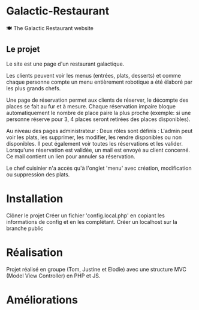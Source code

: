 # Galactic-Restaurant
🍽 The Galactic Restaurant website

## Le projet

Le site est une page d'un restaurant galactique. 

Les clients peuvent voir les menus (entrées, plats, desserts) et comme chaque personne compte un menu entièrement robotique a été élaboré par les plus grands chefs. 

Une page de réservation permet aux clients de réserver, le décompte des places se fait au fur et à mesure. Chaque réservation impaire bloque automatiquement le nombre de place paire la plus proche (exemple: si une personne réserve pour 3, 4 places seront retirées des places disponibles).

Au niveau des pages administrateur : 
Deux rôles sont définis : 
L'admin peut voir les plats, les supprimer, les modifier, les rendre disponibles ou non disponibles. Il peut également voir toutes les réservations et les valider. 
Lorsqu'une réservation est validée, un mail est envoyé au client concerné. Ce mail contient un lien pour annuler sa réservation.

Le chef cuisinier n'a accès qu'à l'onglet 'menu' avec création, modification ou suppression des plats.

# Installation 

Clôner le projet
Créer un fichier 'config.local.php' en copiant les informations de config et en les complétant. 
Créer un localhost sur la branche public

# Réalisation

Projet réalisé en groupe (Tom, Justine et Elodie) avec une structure MVC (Model View Controller) en PHP et JS. 

# Améliorations 



